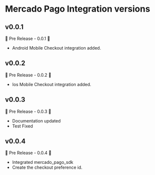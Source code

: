 # Mercado Pago Integration versions

## v0.0.1

🚀 Pre Release - 0.0.1 🚀

- Android Mobile Checkout integration added.

## v0.0.2

🚀 Pre Release - 0.0.2 🚀

- Ios Mobile Checkout integration added.

## v0.0.3

🚀 Pre Release - 0.0.3 🚀

- Documentation updated
- Test Fixed

## v0.0.4

🚀 Pre Release - 0.0.4 🚀

- Integrated mercado_pago_sdk
- Create the checkout preference id.
